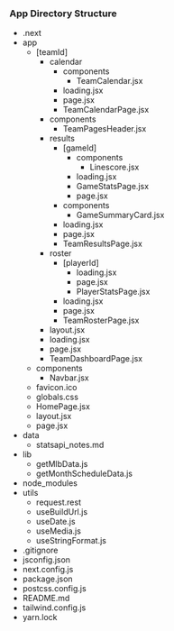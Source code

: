 ### App Directory Structure

- .next
- app
  - [teamId]
    - calendar
      - components
        - TeamCalendar.jsx
      - loading.jsx
      - page.jsx
      - TeamCalendarPage.jsx
    - components
      - TeamPagesHeader.jsx
    - results
      - [gameId]
        - components
          - Linescore.jsx
        - loading.jsx
        - GameStatsPage.jsx
        - page.jsx
      - components
        - GameSummaryCard.jsx
      - loading.jsx
      - page.jsx
      - TeamResultsPage.jsx
    - roster
      - [playerId]
        - loading.jsx
        - page.jsx
        - PlayerStatsPage.jsx
      - loading.jsx
      - page.jsx
      - TeamRosterPage.jsx
    - layout.jsx
    - loading.jsx
    - page.jsx
    - TeamDashboardPage.jsx
  - components
    - Navbar.jsx
  - favicon.ico
  - globals.css
  - HomePage.jsx
  - layout.jsx
  - page.jsx
- data
  - statsapi_notes.md
- lib
  - getMlbData.js
  - getMonthScheduleData.js
- node_modules
- utils
  - request.rest
  - useBuildUrl.js
  - useDate.js
  - useMedia.js
  - useStringFormat.js
- .gitignore
- jsconfig.json
- next.config.js
- package.json
- postcss.config.js
- README.md
- tailwind.config.js
- yarn.lock